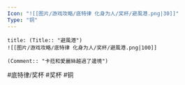 ```yaml
---
Icon: "![[图片/游戏攻略/底特律 化身为人/奖杯/避風港.png|30]]"
Type: "铜"
---
```

```ad-common-bronze-trophy
title: (Title:: "避風港")
![[图片/游戏攻略/底特律 化身为人/奖杯/避風港.png|100]]

(Comment:: "卡菈和愛麗絲越過了邊境")
```

#底特律/奖杯 #奖杯 #铜
